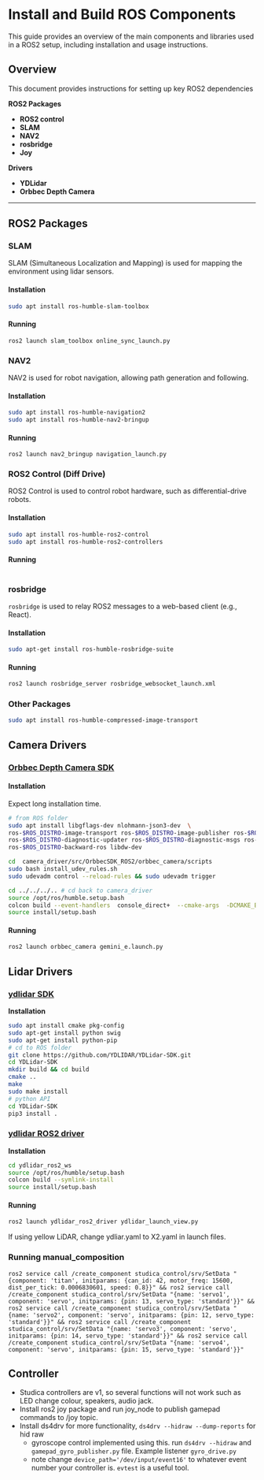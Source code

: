 # Install and Build ROS Components

This guide provides an overview of the main components and libraries used in a ROS2 setup, including installation and usage instructions.

## Overview
This document provides instructions for setting up key ROS2 dependencies

**ROS2 Packages**
* **ROS2 control**
* **SLAM**
* **NAV2**
* **rosbridge**
* **Joy**

**Drivers**
* **YDLidar** 
* **Orbbec Depth Camera**

---

## ROS2 Packages
### SLAM
SLAM (Simultaneous Localization and Mapping) is used for mapping the environment using lidar sensors.

#### Installation

```bash
sudo apt install ros-humble-slam-toolbox
```
#### Running
```
ros2 launch slam_toolbox online_sync_launch.py
```

### NAV2
NAV2 is used for robot navigation, allowing path generation and following.

#### Installation

```bash
sudo apt install ros-humble-navigation2
sudo apt install ros-humble-nav2-bringup
```
#### Running
```
ros2 launch nav2_bringup navigation_launch.py
```


### ROS2 Control (Diff Drive)
ROS2 Control is used to control robot hardware, such as differential-drive robots.

#### Installation

```bash
sudo apt install ros-humble-ros2-control 
sudo apt install ros-humble-ros2-controllers
```
#### Running
```
```
### rosbridge
`rosbridge` is used to relay ROS2 messages to a web-based client (e.g., React).

#### Installation
```bash
sudo apt-get install ros-humble-rosbridge-suite
```
#### Running
```bash
ros2 launch rosbridge_server rosbridge_websocket_launch.xml 
```

### Other Packages
```bash
sudo apt install ros-humble-compressed-image-transport
```

## Camera Drivers

### [Orbbec Depth Camera SDK](https://github.com/orbbec/OrbbecSDK_ROS2)

#### Installation
Expect long installation time.

```bash
# from ROS folder
sudo apt install libgflags-dev nlohmann-json3-dev  \
ros-$ROS_DISTRO-image-transport ros-$ROS_DISTRO-image-publisher ros-$ROS_DISTRO-camera-info-manager \
ros-$ROS_DISTRO-diagnostic-updater ros-$ROS_DISTRO-diagnostic-msgs ros-$ROS_DISTRO-statistics-msgs \
ros-$ROS_DISTRO-backward-ros libdw-dev

cd  camera_driver/src/OrbbecSDK_ROS2/orbbec_camera/scripts
sudo bash install_udev_rules.sh
sudo udevadm control --reload-rules && sudo udevadm trigger

cd ../../../.. # cd back to camera_driver
source /opt/ros/humble.setup.bash
colcon build --event-handlers  console_direct+  --cmake-args  -DCMAKE_BUILD_TYPE=Release
source install/setup.bash
```
#### Running
```bash
ros2 launch orbbec_camera gemini_e.launch.py
```
## Lidar Drivers
### [ydlidar SDK](https://github.com/YDLIDAR/YDLidar-SDK/blob/master/doc/howto/how_to_build_and_install.md)

**Installation**
```bash
sudo apt install cmake pkg-config
sudo apt-get install python swig
sudo apt-get install python-pip
# cd to ROS folder
git clone https://github.com/YDLIDAR/YDLidar-SDK.git
cd YDLidar-SDK
mkdir build && cd build
cmake ..
make
sudo make install
# python API
cd YDLidar-SDK
pip3 install .
```
### [ydlidar ROS2 driver](https://github.com/YDLIDAR/YDLidar-SDK/blob/master/doc/howto/how_to_build_and_install.md)

**Installation**
```bash
cd ydlidar_ros2_ws
source /opt/ros/humble/setup.bash
colcon build --symlink-install
source install/setup.bash
```
#### Running
```bash
ros2 launch ydlidar_ros2_driver ydlidar_launch_view.py
```
If using yellow LiDAR, change ydliar.yaml to X2.yaml in launch files.


### Running manual_composition
```
ros2 service call /create_component studica_control/srv/SetData "{component: 'titan', initparams: {can_id: 42, motor_freq: 15600, dist_per_tick: 0.0006830601, speed: 0.8}}" && ros2 service call /create_component studica_control/srv/SetData "{name: 'servo1', component: 'servo', initparams: {pin: 13, servo_type: 'standard'}}" && ros2 service call /create_component studica_control/srv/SetData "{name: 'servo2', component: 'servo', initparams: {pin: 12, servo_type: 'standard'}}" && ros2 service call /create_component studica_control/srv/SetData "{name: 'servo3', component: 'servo', initparams: {pin: 14, servo_type: 'standard'}}" && ros2 service call /create_component studica_control/srv/SetData "{name: 'servo4', component: 'servo', initparams: {pin: 15, servo_type: 'standard'}}"

```


## Controller
* Studica controllers are v1, so several functions will not work such as LED change colour, speakers, audio jack.
* Install ros2 joy package and run joy_node to publish gamepad commands to /joy topic.
* Install ds4drv for more functionality, `ds4drv --hidraw --dump-reports` for hid raw
    * gyroscope control implemented using this. run `ds4drv --hidraw` and `gamepad_gyro_publisher.py` file. Example listener `gyro_drive.py`
    * note change `device_path='/dev/input/event16'` to whatever event number your controller is. `evtest` is a useful tool.  